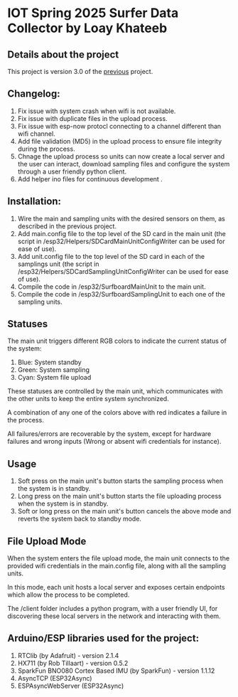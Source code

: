 # IOT Spring 2025 Surfer Data Collector by Loay Khateeb

## Details about the project
This project is version 3.0 of the [previous](https://github.com/loay106/IOT_W25_SURFER_DATA_COLLECTION) project.


## Changelog:
   1. Fix issue with system crash when wifi is not available.
   2. Fix issue with duplicate files in the upload process.
   3. Fix issue with esp-now protocl connecting to a channel different than wifi channel.
   4. Add file validation (MD5) in the upload process to ensure file integrity during the process.
   5. Chnage the upload process so units can now create a local server and the user can interact, download sampling files and configure the system through a user friendly python client.
   6. Add helper ino files for continuous development .

## Installation:
   1. Wire the main and sampling units with the desired sensors on them, as described in the previous project.
   2. Add main.config file to the top level of the SD card in the main unit (the script in /esp32/Helpers/SDCardMainUnitConfigWriter can be used for ease of use).
   3. Add unit.config file to the top level of the SD card in each of the samplings unit (the script in /esp32/Helpers/SDCardSamplingUnitConfigWriter can be used for ease of use).
   4. Compile the code in /esp32/SurfboardMainUnit to the main unit.
   5. Compile the code in /esp32/SurfboardSamplingUnit to each one of the sampling units.

## Statuses
   The main unit triggers different RGB colors to indicate the current status of the system:

   1. Blue: System standby
   2. Green: System sampling
   3. Cyan: System file upload

   These statuses are controlled by the main unit, which communicates with the other units to keep the entire system synchronized.

   A combination of any one of the colors above with red indicates a failure in the process.

   All failures/errors are recoverable by the system, except for hardware failures and wrong inputs (Wrong or absent wifi credentials for instance).

## Usage
   1. Soft press on the main unit's button starts the sampling process when the system is in standby.
   2. Long press on the main unit's button starts the file uploading process when the system is in standby.
   3. Soft or long press on the main unit's button cancels the above mode and reverts the system back to standby mode.

## File Upload Mode
   When the system enters the file upload mode, the main unit connects to the provided wifi credentials in the main.config file, along with all the sampling units.

   In this mode, each unit hosts a local server and exposes certain endpoints which allow the process to be completed.

   The /client folder includes a python program, with a user friendly UI, for discovering these local servers in the network and interacting with them.

   
## Arduino/ESP libraries used for the project:
   1. RTClib (by Adafruit) - version 2.1.4
   2. HX711 (by Rob Tillaart) - version 0.5.2
   3. SparkFun BNO080 Cortex Based IMU (by SparkFun) - version 1.1.12
   4. AsyncTCP (ESP32Async)
   5. ESPAsyncWebServer (ESP32Async)


   
